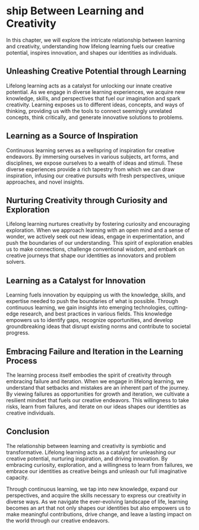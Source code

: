 ship Between Learning and Creativity
============================================================

In this chapter, we will explore the intricate relationship between learning and creativity, understanding how lifelong learning fuels our creative potential, inspires innovation, and shapes our identities as individuals.

Unleashing Creative Potential through Learning
----------------------------------------------

Lifelong learning acts as a catalyst for unlocking our innate creative potential. As we engage in diverse learning experiences, we acquire new knowledge, skills, and perspectives that fuel our imagination and spark creativity. Learning exposes us to different ideas, concepts, and ways of thinking, providing us with the tools to connect seemingly unrelated concepts, think critically, and generate innovative solutions to problems.

Learning as a Source of Inspiration
-----------------------------------

Continuous learning serves as a wellspring of inspiration for creative endeavors. By immersing ourselves in various subjects, art forms, and disciplines, we expose ourselves to a wealth of ideas and stimuli. These diverse experiences provide a rich tapestry from which we can draw inspiration, infusing our creative pursuits with fresh perspectives, unique approaches, and novel insights.

Nurturing Creativity through Curiosity and Exploration
------------------------------------------------------

Lifelong learning nurtures creativity by fostering curiosity and encouraging exploration. When we approach learning with an open mind and a sense of wonder, we actively seek out new ideas, engage in experimentation, and push the boundaries of our understanding. This spirit of exploration enables us to make connections, challenge conventional wisdom, and embark on creative journeys that shape our identities as innovators and problem solvers.

Learning as a Catalyst for Innovation
-------------------------------------

Learning fuels innovation by equipping us with the knowledge, skills, and expertise needed to push the boundaries of what is possible. Through continuous learning, we gain insights into emerging technologies, cutting-edge research, and best practices in various fields. This knowledge empowers us to identify gaps, recognize opportunities, and develop groundbreaking ideas that disrupt existing norms and contribute to societal progress.

Embracing Failure and Iteration in the Learning Process
-------------------------------------------------------

The learning process itself embodies the spirit of creativity through embracing failure and iteration. When we engage in lifelong learning, we understand that setbacks and mistakes are an inherent part of the journey. By viewing failures as opportunities for growth and iteration, we cultivate a resilient mindset that fuels our creative endeavors. This willingness to take risks, learn from failures, and iterate on our ideas shapes our identities as creative individuals.

Conclusion
----------

The relationship between learning and creativity is symbiotic and transformative. Lifelong learning acts as a catalyst for unleashing our creative potential, nurturing inspiration, and driving innovation. By embracing curiosity, exploration, and a willingness to learn from failures, we embrace our identities as creative beings and unleash our full imaginative capacity.

Through continuous learning, we tap into new knowledge, expand our perspectives, and acquire the skills necessary to express our creativity in diverse ways. As we navigate the ever-evolving landscape of life, learning becomes an art that not only shapes our identities but also empowers us to make meaningful contributions, drive change, and leave a lasting impact on the world through our creative endeavors.
